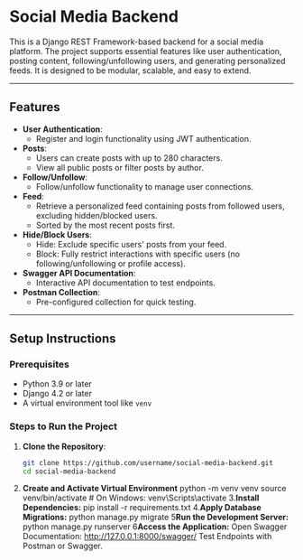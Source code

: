 # Social Media Backend

This is a Django REST Framework-based backend for a social media platform. The project supports essential features like user authentication, posting content, following/unfollowing users, and generating personalized feeds. It is designed to be modular, scalable, and easy to extend.

---

## Features

- **User Authentication**:
  - Register and login functionality using JWT authentication.
- **Posts**:
  - Users can create posts with up to 280 characters.
  - View all public posts or filter posts by author.
- **Follow/Unfollow**:
  - Follow/unfollow functionality to manage user connections.
- **Feed**:
  - Retrieve a personalized feed containing posts from followed users, excluding hidden/blocked users.
  - Sorted by the most recent posts first.
- **Hide/Block Users**:
  - Hide: Exclude specific users' posts from your feed.
  - Block: Fully restrict interactions with specific users (no following/unfollowing or profile access).
- **Swagger API Documentation**:
  - Interactive API documentation to test endpoints.
- **Postman Collection**:
  - Pre-configured collection for quick testing.

---

## Setup Instructions

### Prerequisites
- Python 3.9 or later
- Django 4.2 or later
- A virtual environment tool like `venv`

### Steps to Run the Project

1. **Clone the Repository**:
   ```bash
   git clone https://github.com/username/social-media-backend.git
   cd social-media-backend
2. **Create and Activate Virtual Environment**
python -m venv venv
source venv/bin/activate  # On Windows: venv\Scripts\activate
3.**Install Dependencies:**
pip install -r requirements.txt
4.**Apply Database Migrations:**
python manage.py migrate
5**Run the Development Server:**
python manage.py runserver
6**Access the Application:**
Open Swagger Documentation: http://127.0.0.1:8000/swagger/
Test Endpoints with Postman or Swagger.
